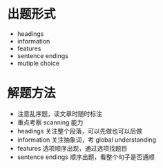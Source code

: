 # 出题形式

* headings
* information
* features
* sentence endings
* mutiple choice

# 解题方法

* 注意乱序题，读文章时随时标注
* 重点考察 scanning 能力
* headings 关注整个段落，可以先做也可以后做
* information 关注抽象词，考 global understanding
* features 选项顺序出现，通过选项找题目
* sentence endings 顺序出题，看整个句子是否通顺

